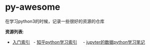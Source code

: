 # py-awesome
在学习python3的时候，记录一些很好的资源的仓库

**资源列表**:
- [入门索引](#awesome-python3)
     - [知乎python学习索引](https://www.zhihu.com/topic/19552832)
     - [jupyter的数据python学习笔记](http://nbviewer.jupyter.org/github/lijin-THU/notes-python/tree/master/)

